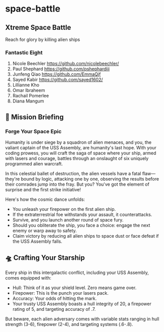 # space-battle

## Xtreme Space Battle 	
Reach for glory by killing alien ships	

### Fantastic Eight

1. Nicole Beechler https://github.com/nicolebeechler/
1. Paul Shephard https://github.com/pshephardiii
1. Junfeng Qiao https://github.com/EmmaQjf
1. Sayed Kabir https://github.com/sayed1602/
1. Lillianne Kho 
1. Omar Ibraheem 
1. Rachail Pomerlee
1. Diana Mangum

## 🚀 Mission Briefing

### Forge Your Space Epic

Humanity is under siege by a squadron of alien menaces, and you, the valiant captain of the USS Assembly, are humanity's last hope. With your coding prowess, you will craft the saga of space where your ship, armed with lasers and courage, battles through an onslaught of six uniquely programmed alien warcraft.

In this celestial ballet of destruction, the alien vessels have a fatal flaw—they're bound by logic, attacking one by one, observing the results before their comrades jump into the fray. But you? You've got the element of surprise and the first strike initiative!

Here's how the cosmic dance unfolds:

* You unleash your firepower on the first alien ship.
* If the extraterrestrial foe withstands your assault, it counterattacks.
* Survive, and you launch another round of space fury.
* Should you obliterate the ship, you face a choice: engage the next enemy or warp away to safety.
* Claim victory by reducing all alien ships to space dust or face defeat if the USS Assembly falls.

## 🛸 Crafting Your Starship

Every ship in this intergalactic conflict, including your USS Assembly, comes equipped with:

* Hull: Think of it as your shield level. Zero means game over.
* Firepower: This is the punch your lasers pack.
* Accuracy: Your odds of hitting the mark.
* Your trusty USS Assembly boasts a hull integrity of 20, a firepower rating of 5, and targeting accuracy of .7.

But beware, each alien adversary comes with variable stats ranging in hull strength (3-6), firepower (2-4), and targeting systems (.6-.8).

